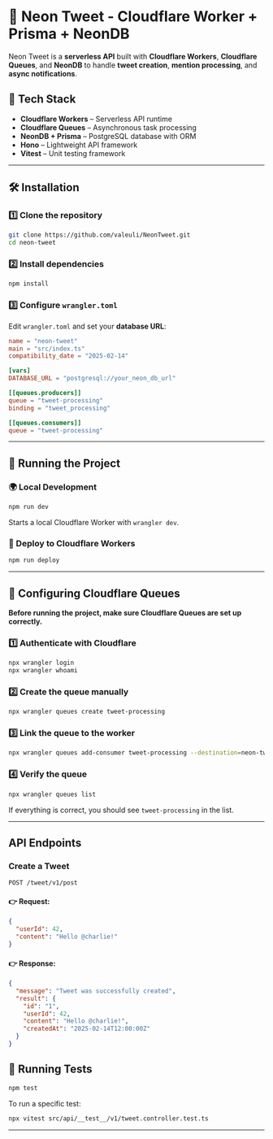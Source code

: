 # 🐧 Neon Tweet - Cloudflare Worker + Prisma + NeonDB

Neon Tweet is a **serverless API** built with **Cloudflare Workers**, **Cloudflare Queues**, and **NeonDB** to handle **tweet creation**, **mention processing**, and **async notifications**.

## 🚀 Tech Stack

- **Cloudflare Workers** – Serverless API runtime
- **Cloudflare Queues** – Asynchronous task processing
- **NeonDB + Prisma** – PostgreSQL database with ORM
- **Hono** – Lightweight API framework
- **Vitest** – Unit testing framework

---

## 🛠 Installation

### 1️⃣ Clone the repository

```sh
git clone https://github.com/valeuli/NeonTweet.git
cd neon-tweet
```

### 2️⃣ Install dependencies

```sh
npm install
```

### 3️⃣ Configure `wrangler.toml`

Edit `wrangler.toml` and set your **database URL**:

```toml
name = "neon-tweet"
main = "src/index.ts"
compatibility_date = "2025-02-14"

[vars]
DATABASE_URL = "postgresql://your_neon_db_url"

[[queues.producers]]
queue = "tweet-processing"
binding = "tweet_processing"

[[queues.consumers]]
queue = "tweet-processing"
```

---

## 🚀 Running the Project

### 🌍 Local Development

```sh
npm run dev
```

Starts a local Cloudflare Worker with `wrangler dev`.

### 🚀 Deploy to Cloudflare Workers

```sh
npm run deploy
```

---

## 🛫 Configuring Cloudflare Queues

**Before running the project, make sure Cloudflare Queues are set up correctly.**

### 1️⃣ Authenticate with Cloudflare
```sh
npx wrangler login
npx wrangler whoami
```

### 2️⃣ Create the queue manually
```sh
npx wrangler queues create tweet-processing
```

### 3️⃣ Link the queue to the worker
```sh
npx wrangler queues add-consumer tweet-processing --destination=neon-tweet
```

### 4️⃣ Verify the queue
```sh
npx wrangler queues list
```

If everything is correct, you should see `tweet-processing` in the list.

---

## API Endpoints

### Create a Tweet

```http
POST /tweet/v1/post
```

#### 👉 Request:

```json
{
  "userId": 42,
  "content": "Hello @charlie!"
}
```

#### 👉 Response:

```json
{
  "message": "Tweet was successfully created",
  "result": {
    "id": "1",
    "userId": 42,
    "content": "Hello @charlie!",
    "createdAt": "2025-02-14T12:00:00Z"
  }
}
```

## 🔬 Running Tests

```sh
npm test
```

To run a specific test:

```sh
npx vitest src/api/__test__/v1/tweet.controller.test.ts
```

---

